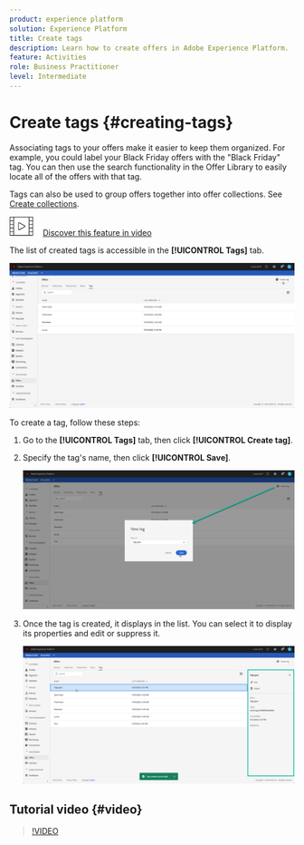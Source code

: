 ```yaml
---
product: experience platform
solution: Experience Platform
title: Create tags
description: Learn how to create offers in Adobe Experience Platform.
feature: Activities
role: Business Practitioner
level: Intermediate
---
```


# Create tags {#creating-tags}

Associating tags to your offers make it easier to keep them organized. For example, you could label your Black Friday offers with the "Black Friday" tag. You can then use the search functionality in the Offer Library to easily locate all of the offers with that tag.

Tags can also be used to group offers together into offer collections. See [Create collections](../offer-library/creating-collections.md).

![](../assets/do-not-localize/how-to-video.png) [Discover this feature in video](#video)

The list of created tags is accessible in the **[!UICONTROL Tags]** tab.

![](../assets/tags_list.png)

To create a tag, follow these steps:

1. Go to the **[!UICONTROL Tags]** tab, then click **[!UICONTROL Create tag]**.

1. Specify the tag's name, then click **[!UICONTROL Save]**.

    ![](../assets/tags_create.png)

1. Once the tag is created, it displays in the list. You can select it to display its properties and edit or suppress it.

    ![](../assets/tags_created.png)

## Tutorial video {#video}

>[!VIDEO](https://video.tv.adobe.com/v/329374?quality=12)
